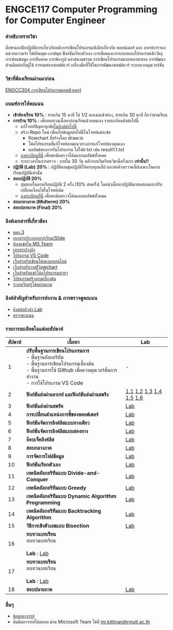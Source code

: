 # ENGCE117 Computer Programming for Computer Engineer

### คำอธิบายรายวิชา
ศึกษาและฝึกปฏิบัติการเกี่ยวกับหลักการเขียนโปรแกรมเชิงลึกเกี่ยวกับ พอยน์เตอร์ และ อาเรย์​ การจองหน่วยความจำ ไฟล์อินพุต-เอาต์พุต ฟังก์ชันเรียกตัวเอง การเขียนและการออกแบบโปรแกรมเชิงวัตถุ การซ่อนข้อมูล การสืบทอด การพ้องรูป คลาสนามธรรม การเขียนโปรแกรมแบบหลายเทรด การพัฒนาส่วนติดต่อกับผู้ใช้ การทดสอบซอฟต์แวร์ เครื่องมือที่ใช้ในการพัฒนาซอฟต์แวร์ ระบบควบคุมเวอร์ชัน

### วิชาที่ต้องเรียนผ่านมาก่อน
[ENGCC304  การเขียนโปรแกรมคอมพิวเตอร์](https://github.com/tumrmutl/ENGCC304-Computer-Programming)

### เกณฑ์การให้คะแนน
* **เข้าห้องเรียน 10%** : สายเกิน 15 นาที ได้ 1/2 คะแนนเข้าห้อง, สายเกิน 30 นาที ถือว่าขาดเรียน
* **การบ้าน 10%** : เพื่อทบทวนเนื้อหาก่อนเรียนด้วยตนเอง รายละเอียดดังต่อไปนี้
    - แก้โจทย์ปัญหาทุกข้อ[ในลิงค์ต่อไปนี้](https://github.com/tumrmutl/ENGCC304-Computer-Programming/tree/main/Homework)
    - สร้าง Repo ใหม่ เพื่อเก็บข้อมูลต่อไปนี้ในโจทย์แต่ละข้อ
        - flowchart ที่สร้างโดย draw.io
        - โค้ดโปรแกรมที่แก้โจทย์ตามแนวทางการแก้โจทย์ของคุณเอง
        - ผลลัพธ์ของการรันโปรแกรม ใส่ไฟล์ txt เช่น result1.1.txt
    - [ลงทะเบียนที่นี่](https://forms.gle/ck123S9iJnLYqXun9) เพื่อขอนัดตรวจโค้ดและผลลัพธ์ทั้งหมด
    - ระยะเวลาในการตรวจ : ภายใน 30 วัน หลังจากเริ่มเรียนวิชานี้ครั้งแรก **เท่านั้น!!**
* **ปฏิบัติ (Lab) 20%** : ปฏิบััติตามชุดปฏิบัติให้ครบทุกแล็ป และต่อคิวตรวจแล็ปเฉพาะในคาบเรียนปฏิบัติเท่านั้น
* **สอบปฏิบัติ 20%**
    - สุ่มสอบในคาบเรียนปฏิบัติ 2 ครั้ง (10% ต่อครั้ง) โดยนำเนื้อหาปฏิบัติมาทดสอบและปรับเปลี่ยนเงื่อนไขในโจทย์เดิม
    - [ลงทะเบียนที่นี่](https://forms.gle/ck123S9iJnLYqXun9) เพื่อขอนัดตรวจโค้ดและผลลัพธ์ทั้งหมด
* **สอบกลางภาค (Midterm) 20%**
* **สอบปลายภาค (Final) 20%**

### ลิงค์เอกสารที่เกี่ยวข้อง
* [มคอ.3](https://docs.google.com/document/d/1WHoxwYazWH7OdnVm56_z0LaLQHmLAhbA7fRn0yG5m_Y/edit?usp=sharing)
* [เอกสารประกอบการเรียน/Slide](https://drive.google.com/drive/folders/18yq_AvC9nJS1tFPI63SnPklVF7EagrN7?usp=sharing)
* [ห้องแชทใน MS Team](https://teams.microsoft.com/l/team/19%3ASRc4lB9z91Vay6mrtEaEm14MyYUYn_hccTzFXdp1NyE1%40thread.tacv2/conversations?groupId=37d36e7f-c2eb-4dcf-9320-32ee74544bd8&tenantId=2c0a3819-8c66-4ae1-9a99-3832d9facbd9)
* [เอกสารอ้างอิง](https://autolib.rmutl.ac.th/Catalog/BibItem.aspx?BibID=b00141555)
* [โปรแกรม VS Code](https://code.visualstudio.com/download)
* [เว็บสำหรับเขียนโค้ดแบบออนไลน์](https://onlinegdb.com)
* [เว็บสำหรับวาดFlowchart](https://draw.io)
* [เว็บสำหรับแชร์โค้ดโปรแกรมสวยๆ](https://carbon.now.sh/?bg=rgba%2874%2C144%2C226%2C1%29&t=material&wt=none&l=text%2Fx-c%2B%2Bsrc&width=828&ds=false&dsyoff=20px&dsblur=68px&wc=true&wa=true&pv=56px&ph=56px&ln=true&fl=1&fm=Fira+Code&fs=14px&lh=152%25&si=false&es=2x&wm=false&code=%2523include%2520%253Cstdio.h%253E%250A%250Aint%2520main%28%29%2520%257B%250A%2520%2520printf%28%2522Hello%2522%29%2520%253B%250A%2520%2520return%25200%2520%253B%250A%257D%252F%252Fend%2520function)
* [โปรแกรมสร้างเกมเบื้องต้น](https://arcade.makecode.com/)
* [ระบบเรียนรู้โค้ดผ่านเกม](https://www.codingame.com/home)

### ลิงค์สำคัญสำหรับการส่งงาน & การตรวจดูคะแนน
* [ลิงค์ต่อคิวส่ง Lab](https://forms.gle/qNwGNkvNeo19XgnD8)
* [ตรวจคะแนน](https://docs.google.com/spreadsheets/d/1XV0xPuBfEJ5ZdCDUrEp4B8D2SlRuQ0hVXaSh_xA-wW8/edit?usp=sharing)

### รายการละเอียดในแต่ละสัปดาห์
สัปดาห์ | เนื้อหา | Lab
--- | --- | ---
1| **ปรับพื้นฐานการเขียนโปรแกรมการ** <br />- พื้นฐานอัลกอริทึม<br />- พื้นฐานการเขียนโปรแกรมเบื้องต้น<br />- พื้นฐานการใช้ Github เพื่อควบคุมเวอร์ชั่นการทำงาน<br />- การใช้โปรแกรม VS Code|-
2| **ฟังก์ชันส่งผ่านอาเรย์ และฟังก์ชันส่งผ่านสตริง**|[1.1](https://github.com/tumrmutl/ENGCE117-Computer-Programming-for-Computer-Engineer/blob/main/lab/lab1.1.md) [1.2](https://github.com/tumrmutl/ENGCE117-Computer-Programming-for-Computer-Engineer/blob/main/lab/lab1.2.md) [1.3](https://github.com/tumrmutl/ENGCE117-Computer-Programming-for-Computer-Engineer/blob/main/lab/lab1.3.md) [1.4](https://github.com/tumrmutl/ENGCE117-Computer-Programming-for-Computer-Engineer/blob/main/lab/lab1.4.md) [1.5](https://github.com/tumrmutl/ENGCE117-Computer-Programming-for-Computer-Engineer/blob/main/lab/lab1.5.md) [1.6](https://github.com/tumrmutl/ENGCE117-Computer-Programming-for-Computer-Engineer/blob/main/lab/lab1.6.md)
3| **ฟังก์ชันส่งผ่านสตรัค**|[Lab](https://github.com/tumrmutl/ENGCC304-Computer-Programming/blob/main/Lab/Lab03-Codex.md)
4| **การเปลี่ยนตำแหน่งการชี้ของพอยด์เตอร์**|[Lab](https://github.com/tumrmutl/ENGCC304-Computer-Programming/blob/main/Lab/Lab04-Variable-Operator.md)
5| **ฟังก์ชันจัดการลิงค์ลิสแบบทางเดียว**|[Lab](https://github.com/tumrmutl/ENGCC304-Computer-Programming/blob/main/Lab/Lab05-If-Else-Switch-Case.md)
6| **ฟังก์ชันจัดการลิงค์ลิสแบบสองทาง**|[Lab](https://github.com/tumrmutl/ENGCC304-Computer-Programming/blob/main/Lab/Lab06-For-Loop.md)
7| **อ๊อบเจ็คลิงค์ลิส**|[Lab](https://github.com/tumrmutl/ENGCC304-Computer-Programming/blob/main/Lab/Lab07-While-DoWhile.md)
8| **สอบกลางภาค**|[Lab](https://github.com/tumrmutl/ENGCC304-Computer-Programming/blob/main/Lab/Lab08-Apply.md)
9| **การจัดการไฟล์ข้อมูล**|[Lab](https://github.com/tumrmutl/ENGCC304-Computer-Programming/blob/main/Lab/Lab09-Array.md)
10| **ฟังก์ชันเรียกตัวเอง**|[Lab](https://github.com/tumrmutl/ENGCC304-Computer-Programming/blob/main/Lab/Lab10-String.md)
11| **เทคนิคอัลกอริทึมแบบ Divide-and-Conquer**|[Lab](https://github.com/tumrmutl/ENGCC304-Computer-Programming/blob/main/Lab/Lab11-Function.md)
12| **เทคนิคอัลกอริทึมแบบ Greedy**|[Lab](https://github.com/tumrmutl/ENGCC304-Computer-Programming/blob/main/Lab/Lab12-Structure.md)
13| **เทคนิคอัลกอริทึมแบบ Dynamic Algorithm Programming**|[Lab](https://github.com/tumrmutl/ENGCC304-Computer-Programming/blob/main/Lab/Lab13-Pointer.md)
14| **เทคนิคอัลกอริทึมแบบ Backtracking Algorithm**|[Lab](https://github.com/tumrmutl/ENGCC304-Computer-Programming/blob/main/Lab/Lab14-Min-Max.md)
15| **วิธีการเชิงตัวเลขแบบ Bisection**|[Lab](https://github.com/tumrmutl/ENGCC304-Computer-Programming/blob/main/Lab/Lab15-File.md)
16| **ทบทวนบทเรียน** <br />ทบทวนบทเรียน<br /><br />**Lab** : [Lab](https://github.com/tumrmutl/ENGCC304-Computer-Programming/blob/main/Lab/Lab16-Basic-Sort-Search.md)
17| **ทบทวนบทเรียน** <br />ทบทวนบทเรียน<br /><br />**Lab** : [Lab](https://github.com/tumrmutl/ENGCC304-Computer-Programming/blob/main/Lab/Lab17-Apply.md)
18| **สอบปลายภาค**|[Lab](https://github.com/tumrmutl/ENGCC304-Computer-Programming/blob/main/Lab/Lab18-Apply.md)

### อื่นๆ
* [ข้อมูลอาจารย์](https://lms.rmutl.ac.th/teachers/detail/24002453439513437/5fd51c39cb8f05637cb8e96df6ec9392edb3ec16ea62666620cda4fd8f8b3e72)
* ติดติดอาจารย์ได้ตลอด ผ่าน Microsoft Team ได้ที่ mr.kittinan@rmutl.ac.th
